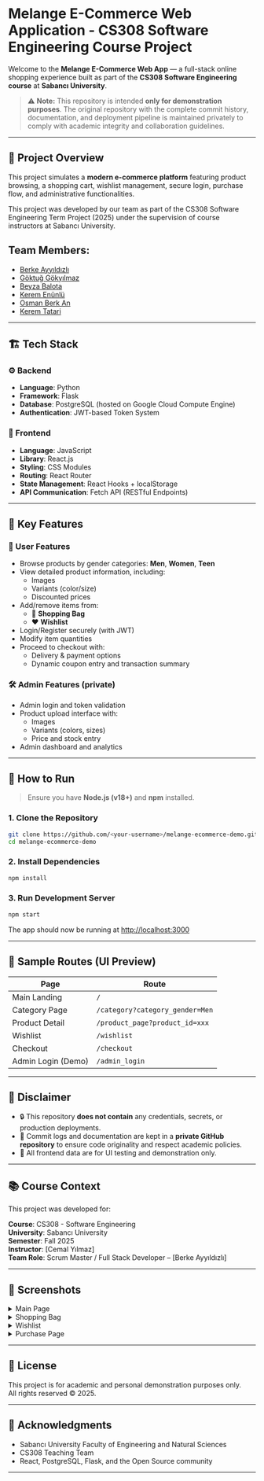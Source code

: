 # Melange E-Commerce Web Application - CS308 Software Engineering Course Project

Welcome to the **Melange E-Commerce Web App** — a full-stack online shopping experience built as part of the **CS308 Software Engineering course** at **Sabancı University**.

> ⚠️ **Note:** This repository is intended **only for demonstration purposes**. The original repository with the complete commit history, documentation, and deployment pipeline is maintained privately to comply with academic integrity and collaboration guidelines.

---

## 📌 Project Overview

This project simulates a **modern e-commerce platform** featuring product browsing, a shopping cart, wishlist management, secure login, purchase flow, and administrative functionalities.

This project was developed by our team as part of the CS308 Software Engineering Term Project (2025) under the supervision of course instructors at Sabancı University.

## Team Members:

- [Berke Ayyıldızlı](https://www.linkedin.com/in/berkeayyildizli)
- [Göktuğ Gökyılmaz](https://www.linkedin.com/in/goktug-gokyilmaz)
- [Beyza Balota](https://www.linkedin.com/in/beyza-balota)
- [Kerem Enünlü](https://www.linkedin.com/in/kerem-tugrul-enunlu)
- [Osman Berk An](https://www.linkedin.com/in/osman-berk-an-1678ab263)
- [Kerem Tatari](https://www.linkedin.com/in/kerem-tatari)

---

## 🏗️ Tech Stack

### ⚙️ Backend
- **Language**: Python
- **Framework**: Flask
- **Database**: PostgreSQL (hosted on Google Cloud Compute Engine)
- **Authentication**: JWT-based Token System

### 🎨 Frontend
- **Language**: JavaScript
- **Library**: React.js
- **Styling**: CSS Modules
- **Routing**: React Router
- **State Management**: React Hooks + localStorage
- **API Communication**: Fetch API (RESTful Endpoints)

---

## 🔑 Key Features

### 👤 User Features
- Browse products by gender categories: **Men**, **Women**, **Teen**
- View detailed product information, including:
  - Images
  - Variants (color/size)
  - Discounted prices
- Add/remove items from:
  - 🛒 **Shopping Bag**
  - ❤️ **Wishlist**
- Login/Register securely (with JWT)
- Modify item quantities
- Proceed to checkout with:
  - Delivery & payment options
  - Dynamic coupon entry and transaction summary

### 🛠️ Admin Features (private)
- Admin login and token validation
- Product upload interface with:
  - Images
  - Variants (colors, sizes)
  - Price and stock entry
- Admin dashboard and analytics

---


## 🧪 How to Run 

> Ensure you have **Node.js (v18+)** and **npm** installed.

### 1. Clone the Repository

```bash
git clone https://github.com/<your-username>/melange-ecommerce-demo.git
cd melange-ecommerce-demo
```

### 2. Install Dependencies

```bash
npm install
```

### 3. Run Development Server

```bash
npm start
```

The app should now be running at [http://localhost:3000](http://localhost:3000)

---

## 🧩 Sample Routes (UI Preview)

| Page                 | Route                          |
|----------------------|--------------------------------|
| Main Landing         | `/`                            |
| Category Page        | `/category?category_gender=Men`|
| Product Detail       | `/product_page?product_id=xxx` |
| Wishlist             | `/wishlist`                    |
| Checkout             | `/checkout`                    |
| Admin Login (Demo)   | `/admin_login`      |

---

## 🔐 Disclaimer

- 🔒 This repository **does not contain** any credentials, secrets, or production deployments.
- 🔐 Commit logs and documentation are kept in a **private GitHub repository** to ensure code originality and respect academic policies.
- 🧠 All frontend data are for UI testing and demonstration only.

---

## 📚 Course Context

This project was developed for:

**Course**: CS308 - Software Engineering  
**University**: Sabancı University  
**Semester**: Fall 2025  
**Instructor**: [Cemal Yılmaz]  
**Team Role**: Scrum Master / Full Stack Developer – [Berke Ayyıldızlı]

---

## 📸 Screenshots

<details>
  <summary>Main Page</summary>
  <img src="docs/screenshots/mainpage.png" width="600"/>
</details>

<details>
  <summary>Shopping Bag</summary>
  <img src="docs/screenshots/shoppingbag.png" width="600"/>
</details>

<details>
  <summary>Wishlist</summary>
  <img src="docs/screenshots/wishlist.png" width="600"/>
</details>

<details>
  <summary>Purchase Page</summary>
  <img src="docs/screenshots/purchase.png" width="600"/>
</details>

---

## 📄 License

This project is for academic and personal demonstration purposes only.  
All rights reserved © 2025.

---

## 🙏 Acknowledgments

- Sabancı University Faculty of Engineering and Natural Sciences
- CS308 Teaching Team
- React, PostgreSQL, Flask, and the Open Source community

---
